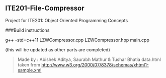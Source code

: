 ## ITE201-File-Compressor
Project for ITE201: Object Oriented Programming Concepts

###Build instructions 

g++ -std=c++11 LZWCompressor.cpp LZWCompressor.hpp main.cpp


(this will be updated as other parts are completed)

> Made by : Abishek Aditya, Saurabh Mathur & Tushar Bhatia
> data.html taken from http://www.w3.org/2000/07/8378/schemas/xhtml1-sample.xml
